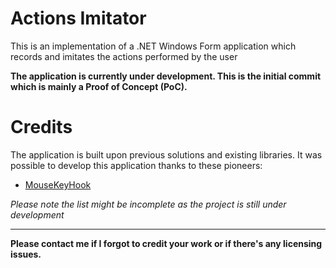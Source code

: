 # Actions Imitator
This is an implementation of a .NET Windows Form application which records and imitates the actions performed by the user

__The application is currently under development. This is the initial commit which is mainly a Proof of Concept (PoC).__

# Credits
The application is built upon previous solutions and existing libraries. It was possible to develop this application thanks to these pioneers:
* [MouseKeyHook](https://github.com/gmamaladze/globalmousekeyhook)

_Please note the list might be incomplete as the project is still under development_

-----


__Please contact me if I forgot to credit your work or if there's any licensing issues.__